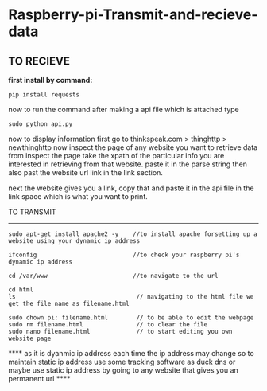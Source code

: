 # Raspberry-pi-Transmit-and-recieve-data

## TO RECIEVE


**first install by command:**
```
pip install requests
```

now to run the command after making a api file which is attached type
```
sudo python api.py
```

now to display information first go to thinkspeak.com > thinghttp > newthinghttp 
now inspect the page of any website you want to retrieve data from inspect the page take the xpath of the particular info you are interested in retrieving from that website.
paste it in the parse string then also past the website url link in the link section.

next the website gives you a link, copy that and paste it in the api file in the link space which is what you want to print.





TO TRANSMIT
-- --------
```
sudo apt-get install apache2 -y    //to install apache forsetting up a website using your dynamic ip address

ifconfig                           //to check your raspberry pi's dynamic ip address 

cd /var/www                        //to navigate to the url

cd html                              
ls                                  // navigating to the html file we get the file name as filename.html

sudo chown pi: filename.html        // to be able to edit the webpage 
sudo rm filename.html               // to clear the file
sudo nano filename.html             // to start editing you own website page
```

**** as it is dyanmic ip address each time the ip address may change so to maintain static ip address use some tracking software as duck dns or maybe use static ip address
by going to any website that gives you an permanent url ****







